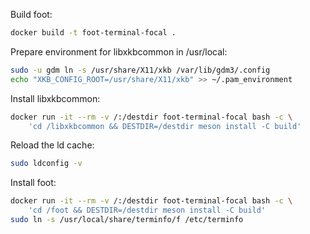 Build foot:

```bash
docker build -t foot-terminal-focal .
```

Prepare environment for libxkbcommon in /usr/local:

```bash
sudo -u gdm ln -s /usr/share/X11/xkb /var/lib/gdm3/.config
echo "XKB_CONFIG_ROOT=/usr/share/X11/xkb" >> ~/.pam_environment
```

Install libxkbcommon:

```bash
docker run -it --rm -v /:/destdir foot-terminal-focal bash -c \
    'cd /libxkbcommon && DESTDIR=/destdir meson install -C build'
```

Reload the ld cache:

```bash
sudo ldconfig -v
```

Install foot:

```bash
docker run -it --rm -v /:/destdir foot-terminal-focal bash -c \
    'cd /foot && DESTDIR=/destdir meson install -C build'
sudo ln -s /usr/local/share/terminfo/f /etc/terminfo
```
